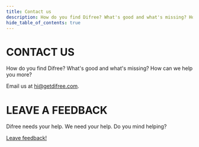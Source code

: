 ```yaml
---
title: Contact us
description: How do you find Difree? What's good and what's missing? How can we help you more?
hide_table_of_contents: true
---
```


# CONTACT US
How do you find Difree? What's good and what's missing? How can we help you more?

Email us at [hi@getdifree.com](https://hi@getdifree.com/).

# LEAVE A FEEDBACK
Difree needs your help. We need your help. Do you mind helping?

[Leave feedback!](https://tally.so/r/wkdjDe)


